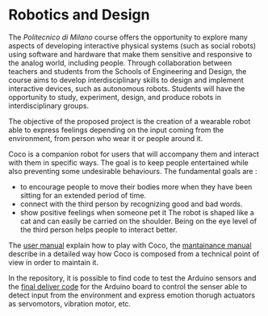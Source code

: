 # Robotics and Design 
The *Politecnico di Milano* course offers the opportunity to explore many aspects of developing interactive physical systems (such as social robots) using software and hardware that make them sensitive and responsive to the analog world, including people. Through collaboration between teachers and students from the Schools of Engineering and Design, the course aims to develop interdisciplinary skills to design and implement interactive devices, such as autonomous robots. Students will have the opportunity to study, experiment, design, and produce robots in interdisciplinary groups.

The objective of the proposed project is the creation of a wearable robot able to express feelings depending on the input coming from the environment, from person who wear it or people around it. 

Coco is a companion robot for users that will accompany them and interact with them in
specific ways.
The goal is to keep people entertained while also preventing some undesirable behaviours.
The fundamental goals are :
* to encourage people to move their bodies more when they have been sitting for an
extended period of time.
* connect with the third person by recognizing good and bad words.
* show positive feelings when someone pet it
The robot is shaped like a cat and can easily be carried on the shoulder. Being on the eye
level of the third person helps people to interact better.

The [user manual](G5_User%20Manual.pdf) explain how to play with Coco, the [mantainance manual](G5_User%20Manual.pdf) describe in a detailed way how Coco is composed from a technical point of view in order to maintain it.

In the repository, it is possible to find code to test the Arduino sensors and the [final deliver code](FinalDeliver/ProjectFinal.ino) for the Arduino board to control the senser able to detect input from the environment and express emotion thorugh actuators as servomotors, vibration motor, etc.
